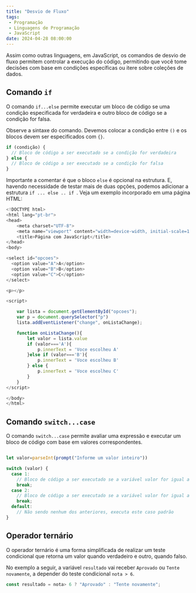 ```yaml
---
title: "Desvio de Fluxo"
tags:
 - Programação
 - Linguagens de Programação
 - JavaScript
date: 2024-04-28 08:00:00
---
```





Assim como outras linguagens, em JavaScript, os comandos de desvio de fluxo permitem controlar a execução do código, permitindo que você tome decisões com base em condições específicas ou itere sobre coleções de dados. 

## Comando `if`

O comando `if...else` permite executar um bloco de código se uma condição especificada for verdadeira e outro bloco de código se a condição for falsa.

Observe a sintaxe do comando. Devemos colocar a condição entre `()` e os blocos devem ser especificados com `{}`.

```javascript
if (condição) {
  // Bloco de código a ser executado se a condição for verdadeira
} else {
  // Bloco de código a ser executado se a condição for falsa
}
```
Importante a comentar é que o bloco `else` é opcional na estrutura. E, havendo necessidade de testar mais de duas opções, podemos adicionar a estrutura `if ... else .. if `. Veja um exemplo incorporado em uma página HTML:

```javascript
<!DOCTYPE html>
<html lang="pt-br">
<head>
    <meta charset="UTF-8">
    <meta name="viewport" content="width=device-width, initial-scale=1.0">
    <title>Página com JavaScript</title>
</head>
<body>

<select id="opcoes">
  <option value="A">A</option>
  <option value="B">B</option>
  <option value="C">C</option>
</select>

<p></p>

<script>

    var lista = document.getElementById("opcoes");
    var p = document.querySelector("p")
    lista.addEventListener("change", onListaChange);

    function onListaChange(){
        let valor = lista.value
        if (valor==='A'){
            p.innerText = 'Voce escolheu A'
        }else if (valor==='B'){
            p.innerText = 'Voce escolheu B'
        } else {
            p.innerText = 'Voce escolheu C'
        }
    }
</script>

</body>
</html>
```

## Comando `switch...case`

O comando `switch...case` permite avaliar uma expressão e executar um bloco de código com base em valores correspondentes.

```javascript

let valor=parseInt(prompt("Informe um valor inteiro"))

switch (valor) {
  case 1:
    // Bloco de código a ser executado se a variável valor for igual a 1
    break;
  case 2:
    // Bloco de código a ser executado se a variável valor for igual a 2
    break;
  default:
    // Não sendo nenhum dos anteriores, executa este caso padrão
}
```

## Operador ternário

O operador ternário é uma forma simplificada de realizar um teste condicional que retorna um valor quando verdadeiro e outro, quando falso.

No exemplo a seguir, a variável `resultado` vai receber `Aprovado` ou `Tente novamente`, a depender do teste condicional `nota > 6`.

```javascript
const resultado = nota> 6 ? "Aprovado" : "Tente novamente";

```